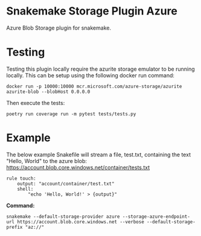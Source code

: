 # Snakemake Storage Plugin Azure

Azure Blob Storage plugin for snakemake.

# Testing

Testing this plugin locally require the azurite storage emulator to be running locally. 
This can be setup using the following docker run command: 

```
docker run -p 10000:10000 mcr.microsoft.com/azure-storage/azurite azurite-blob --blobHost 0.0.0.0
```

Then execute the tests: 
```
poetry run coverage run -m pytest tests/tests.py
```

# Example

The below example Snakefile will stream a file, test.txt, containing the text "Hello, World" to the azure blob: https://account.blob.core.windows.net/container/tests.txt

```Snakefile
rule touch:
    output: "account/container/test.txt"
    shell:
        "echo 'Hello, World!' > {output}"
```

**Command:**

```
snakemake --default-storage-provider azure --storage-azure-endpoint-url https://account.blob.core.windows.net --verbose --default-storage-prefix "az://"
```